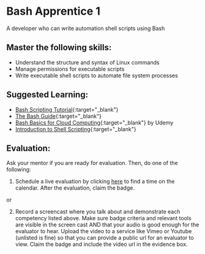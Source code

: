 # Bash Apprentice 1

A developer who can write automation shell scripts using Bash

## Master the following skills:

- Understand the structure and syntax of Linux commands
- Manage permissions for executable scripts
- Write executable shell scripts to automate file system processes

## Suggested Learning:

- [Bash Scripting Tutorial](https://linuxconfig.org/bash-scripting-tutorial-for-beginners){:target="\_blank"}
- [The Bash Guide](https://guide.bash.academy/){:target="\_blank"}
- [Bash Basics for Cloud Computing](https://www.udemy.com/course/bash-basics-for-cloud-computing/){:target="\_blank"} by Udemy
- [Introduction to Shell Scripting](https://www.udemy.com/course/linux-shell-scripting-free/){:target="\_blank"}

## Evaluation:

Ask your mentor if you are ready for evaluation. Then, do one of the following:

1. Schedule a live evaluation by clicking [here](https://calendly.com/codex-evaluations/5?a1=Bash%20Apprentice%201&a2=YOzH_Q7MQ0OWLsj9W161Jg) to find a time on the calendar. After the evaluation, claim the badge.

or

2. Record a screencast where you talk about and demonstrate each competency listed above. Make sure badge criteria and relevant tools are visible in the screen cast AND that your audio is good enough for the evaluator to hear. Upload the video to a service like Vimeo or Youtube (unlisted is fine) so that you can provide a public url for an evaluator to view. Claim the badge and include the video url in the evidence box.
